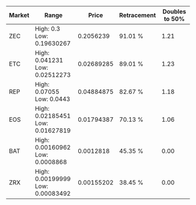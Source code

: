 | Market | Range | Price| Retracement | Doubles to 50% |
| --- | --- | --- | --- | --- |
| ZEC | High: 0.3<br />Low: 0.19630267 | 0.2056239 | 91.01 % | 1.21 |
| ETC | High: 0.041231<br />Low: 0.02512273 | 0.02689285 | 89.01 % | 1.23 |
| REP | High: 0.07055<br />Low: 0.0443 | 0.04884875 | 82.67 % | 1.18 |
| EOS | High: 0.02185451<br />Low: 0.01627819 | 0.01794387 | 70.13 % | 1.06 |
| BAT | High: 0.00160962<br />Low: 0.0008868 | 0.0012818 | 45.35 % | 0.00 |
| ZRX | High: 0.00199999<br />Low: 0.00083492 | 0.00155202 | 38.45 % | 0.00 |
